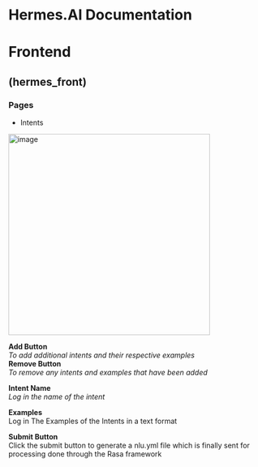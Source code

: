 # Hermes.AI Documentation

# Frontend

## (hermes_front)


### Pages
- Intents
<img width="397" alt="image" src="https://user-images.githubusercontent.com/69317200/187642022-e52abef8-1775-4e95-ae89-7200ca83541c.png">

**Add Button** <br/>
*To add additional intents and their respective examples* <br/>
**Remove Button** <br/>
*To remove any intents and examples that have been added* <br/>
 
**Intent Name** <br/>
*Log in the name of the intent* <br/>
 
**Examples** <br/>
Log in The Examples of the Intents in a text format <br/>

**Submit Button** <br/>
Click the submit button to generate a nlu.yml file which is finally sent for processing done through the Rasa framework <br/>
